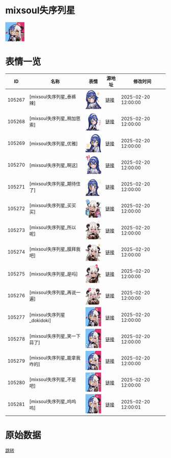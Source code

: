 # mixsoul失序列星

<img src="./cover.png" height="60" alt="cover" />

# 表情一览

|ID|名称|表情|源地址|修改时间|
|----|----|----|----|----|
|105267|[mixsoul失序列星_泰裤辣]|<img src="./pic/105267_%5Bmixsoul失序列星_泰裤辣%5D.png" height="60" alt="泰裤辣"/>|[链接](https://i0.hdslb.com/bfs/garb/45455f0d5ac3a80b8f033ea8834bef7a527c8575.png)|2025-02-20 12:00:00|
|105268|[mixsoul失序列星_稍加思索]|<img src="./pic/105268_%5Bmixsoul失序列星_稍加思索%5D.png" height="60" alt="稍加思索"/>|[链接](https://i0.hdslb.com/bfs/garb/19c9c58198e5d59008d848d3c9fae75c9747aea2.png)|2025-02-20 12:00:00|
|105269|[mixsoul失序列星_优雅]|<img src="./pic/105269_%5Bmixsoul失序列星_优雅%5D.png" height="60" alt="优雅"/>|[链接](https://i0.hdslb.com/bfs/garb/5b571549f985c1a6bd1510f32a9226ae5abbc0ab.png)|2025-02-20 12:00:00|
|105270|[mixsoul失序列星_啊这]|<img src="./pic/105270_%5Bmixsoul失序列星_啊这%5D.png" height="60" alt="啊这"/>|[链接](https://i0.hdslb.com/bfs/garb/de8a4210488e74979b08ce93b812842805f9528c.png)|2025-02-20 12:00:00|
|105271|[mixsoul失序列星_期待住了]|<img src="./pic/105271_%5Bmixsoul失序列星_期待住了%5D.png" height="60" alt="期待住了"/>|[链接](https://i0.hdslb.com/bfs/garb/f00c9dfba5f84f73481a292768a8ef83855ac2aa.png)|2025-02-20 12:00:00|
|105272|[mixsoul失序列星_买买买]|<img src="./pic/105272_%5Bmixsoul失序列星_买买买%5D.png" height="60" alt="买买买"/>|[链接](https://i0.hdslb.com/bfs/garb/8bcdbb3fdf5de8700048f85b0a1f7d4e475f278b.png)|2025-02-20 12:00:00|
|105273|[mixsoul失序列星_所以呢]|<img src="./pic/105273_%5Bmixsoul失序列星_所以呢%5D.png" height="60" alt="所以呢"/>|[链接](https://i0.hdslb.com/bfs/garb/cae6916f1898cc35e6152ba9eb899835e1625fdc.png)|2025-02-20 12:00:00|
|105274|[mixsoul失序列星_膜拜我吧]|<img src="./pic/105274_%5Bmixsoul失序列星_膜拜我吧%5D.png" height="60" alt="膜拜我吧"/>|[链接](https://i0.hdslb.com/bfs/garb/b2edfb8eee1d2f4c078347ddaa2f4f876e3a81e7.png)|2025-02-20 12:00:00|
|105275|[mixsoul失序列星_是吗]|<img src="./pic/105275_%5Bmixsoul失序列星_是吗%5D.png" height="60" alt="是吗"/>|[链接](https://i0.hdslb.com/bfs/garb/71de7491be8db5fecf921154220522db351422ee.png)|2025-02-20 12:00:00|
|105276|[mixsoul失序列星_再说一遍]|<img src="./pic/105276_%5Bmixsoul失序列星_再说一遍%5D.png" height="60" alt="再说一遍"/>|[链接](https://i0.hdslb.com/bfs/garb/f19869e6fc24c325b3b3879abb8f87079f922e5a.png)|2025-02-20 12:00:00|
|105277|[mixsoul失序列星_dokidoki]|<img src="./pic/105277_%5Bmixsoul失序列星_dokidoki%5D.png" height="60" alt="dokidoki"/>|[链接](https://i0.hdslb.com/bfs/garb/b44331fba5ee7dd0161a25bc45f9def2b4f0a982.png)|2025-02-20 12:00:00|
|105278|[mixsoul失序列星_笑一下蒜了]|<img src="./pic/105278_%5Bmixsoul失序列星_笑一下蒜了%5D.png" height="60" alt="笑一下蒜了"/>|[链接](https://i0.hdslb.com/bfs/garb/0f924e52a8d8b8cf0382ebc4bfe2f4c929501626.png)|2025-02-20 12:00:00|
|105279|[mixsoul失序列星_能拿我咋的]|<img src="./pic/105279_%5Bmixsoul失序列星_能拿我咋的%5D.png" height="60" alt="能拿我咋的"/>|[链接](https://i0.hdslb.com/bfs/garb/6cb22f7848d0af04077606f7edf37657e4d56bfb.png)|2025-02-20 12:00:00|
|105280|[mixsoul失序列星_不是吧]|<img src="./pic/105280_%5Bmixsoul失序列星_不是吧%5D.png" height="60" alt="不是吧"/>|[链接](https://i0.hdslb.com/bfs/garb/384eded00f788955c1faf8cdc88dc6f028043be5.png)|2025-02-20 12:00:00|
|105281|[mixsoul失序列星_呜呜呜]|<img src="./pic/105281_%5Bmixsoul失序列星_呜呜呜%5D.png" height="60" alt="呜呜呜"/>|[链接](https://i0.hdslb.com/bfs/garb/8766c1ec84a5aa6ecf3d47dcfd2ef36ccc459e58.png)|2025-02-20 12:00:01|

# 原始数据

[跳转](./raw.json)

